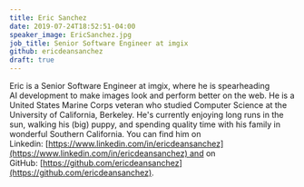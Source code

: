 ```yaml
---
title: Eric Sanchez
date: 2019-07-24T18:52:51-04:00
speaker_image: EricSanchez.jpg
job_title: Senior Software Engineer at imgix
github: ericdeansanchez
draft: true
---
```


Eric is a Senior Software Engineer at imgix, where he is spearheading AI development to make images look and perform better on the web. He is a United States Marine Corps veteran who studied Computer Science at the University of California, Berkeley. He's currently enjoying long runs in the sun, walking his (big) puppy, and spending quality time with his family in wonderful Southern California. You can find him on Linkedin: [https://www.linkedin.com/in/ericdeansanchez](https://www.linkedin.com/in/ericdeansanchez) and on GitHub: [https://github.com/ericdeansanchez](https://github.com/ericdeansanchez).